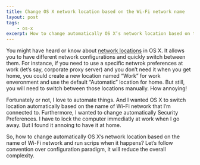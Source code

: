 ```yaml
---
title: Change OS X network location based on the Wi-Fi network name
layout: post
tags:
    - os-x
excerpt: How to change automatically OS X’s network location based on the name of Wi-Fi network and run scrips when it happens.
---
```


You might have heard or know about [network locations](https://support.apple.com/en-us/HT202480) in OS X. It allows you to have different network configurations and quickly switch between them. For instance, if you need to use a specific netwrok preferences at work (let’s say, corporate proxy server) and you don’t need it when you get home, you could create a new location named “Work” for work enveronment and use the default “Automatic” location for home. But still, you will need to switch between those locations manually. How annoying!

Fortunately or not, I love to automate things. And I wanted OS X to switch location automatically based on the name of Wi-Fi network that I’m connected to. Furthermore, I wanted to change automatically Security Preferences. I have to lock the computer immediatly at work when I go away. But I found it annoing to have it at home.

So, how to change automatically OS X’s network location based on the name of Wi-Fi network and run scrips when it happens? Let’s follow convention over configuration paradigm, it will reduce the overall complexity.


